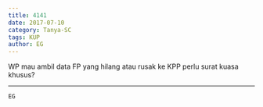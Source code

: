 ```yaml
---
title: 4141
date: 2017-07-10
category: Tanya-SC
tags: KUP
author: EG
---
```


WP mau ambil data FP yang hilang atau rusak ke KPP perlu surat kuasa khusus?

---



`EG`
